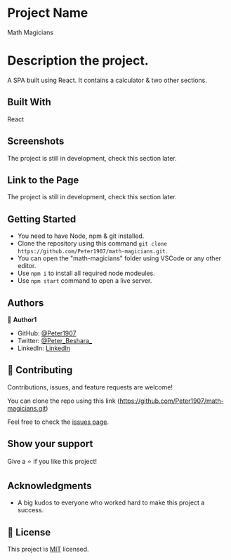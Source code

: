 # Project Name

Math Magicians

# Description the project.

A SPA built using React. It contains a calculator & two other sections.

## Built With

React

## Screenshots

The project is still in development, check this section later.

## Link to the Page

The project is still in development, check this section later.

## Getting Started

- You need to have Node, npm & git installed.
- Clone the repository using this command `git clone https://github.com/Peter1907/math-magicians.git`.
- You can open the "math-magicians" folder using VSCode or any other editor.
- Use `npm i` to install all required node modeules.
- Use `npm start` command to open a live server.

## Authors

👤 **Author1**

- GitHub: [@Peter1907](https://github.com/Peter1907)
- Twitter: [@Peter_Beshara_](https://twitter.com/Peter_Beshara_)
- LinkedIn: [LinkedIn](https://www.linkedin.com/in/peter-beshara-b33681241/)

## 🤝 Contributing

Contributions, issues, and feature requests are welcome!

You can clone the repo using this link (https://github.com/Peter1907/math-magicians.git)

Feel free to check the [issues page](https://github.com/Peter1907/math-magicians/issues).

## Show your support

Give a ⭐️ if you like this project!

## Acknowledgments

- A big kudos to everyone who worked hard to make this project a success.
  

## 📝 License

This project is [MIT](./MIT.md) licensed.
